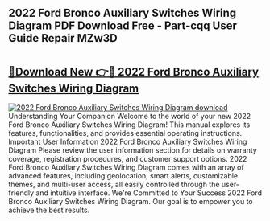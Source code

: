 ## 2022 Ford Bronco Auxiliary Switches Wiring Diagram PDF Download Free - Part-cqq User Guide Repair MZw3D

# <h2><a href="http://dfnx98.blite.top/?on=2022+Ford+Bronco+Auxiliary+Switches+Wiring+Diagram">🔗Download New 👉🔴 2022 Ford Bronco Auxiliary Switches Wiring Diagram</a></h2>

[![2022 Ford Bronco Auxiliary Switches Wiring Diagram download](https://i.imgur.com/lujVjoI.png)](http://dfnx98.blite.top/?on=2022+Ford+Bronco+Auxiliary+Switches+Wiring+Diagram)
Understanding Your Companion Welcome to the world of your new 2022 Ford Bronco Auxiliary Switches Wiring Diagram! This manual explores its features, functionalities, and provides essential operating instructions. Important User Information 2022 Ford Bronco Auxiliary Switches Wiring Diagram Please review the user information section for details on warranty coverage, registration procedures, and customer support options. 2022 Ford Bronco Auxiliary Switches Wiring Diagram comes with an array of advanced features, including geolocation, smart alerts, customizable themes, and multi-user access, all easily controlled through the user-friendly and intuitive interface. We're Committed to Your Success 2022 Ford Bronco Auxiliary Switches Wiring Diagram. Our goal is to empower you to achieve the best results.
